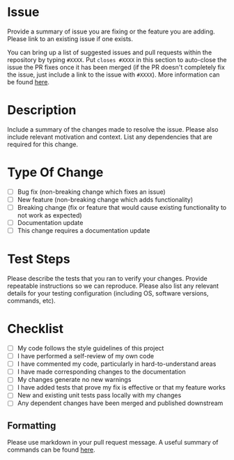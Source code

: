 # Issue
Provide a summary of issue you are fixing or the feature you are adding. Please link to an existing issue if one exists.

You can bring up a list of suggested issues and pull requests within the repository by typing `#XXXX`. Put `closes #XXXX` in this section to auto-close the issue the PR fixes once it has been merged (if the PR doesn't completely fix the issue, just include a link to the issue with `#XXXX`). More information can be found [here](https://docs.github.com/en/issues/tracking-your-work-with-issues/linking-a-pull-request-to-an-issue).

# Description
Include a summary of the changes made to resolve the issue. Please also include relevant motivation and context. List any dependencies that are required for this change.

# Type Of Change
- [ ] Bug fix (non-breaking change which fixes an issue)
- [ ] New feature (non-breaking change which adds functionality)
- [ ] Breaking change (fix or feature that would cause existing functionality to not work as expected)
- [ ] Documentation update
- [ ] This change requires a documentation update

# Test Steps
Please describe the tests that you ran to verify your changes. Provide repeatable instructions so we can reproduce. Please also list any relevant details for your testing configuration (including OS, software versions, commands, etc).

# Checklist
- [ ] My code follows the style guidelines of this project
- [ ] I have performed a self-review of my own code
- [ ] I have commented my code, particularly in hard-to-understand areas
- [ ] I have made corresponding changes to the documentation
- [ ] My changes generate no new warnings
- [ ] I have added tests that prove my fix is effective or that my feature works
- [ ] New and existing unit tests pass locally with my changes
- [ ] Any dependent changes have been merged and published downstream

## Formatting
Please use markdown in your pull request message. A useful summary of commands can be found [here](https://guides.github.com/pdfs/markdown-cheatsheet-online.pdf).
